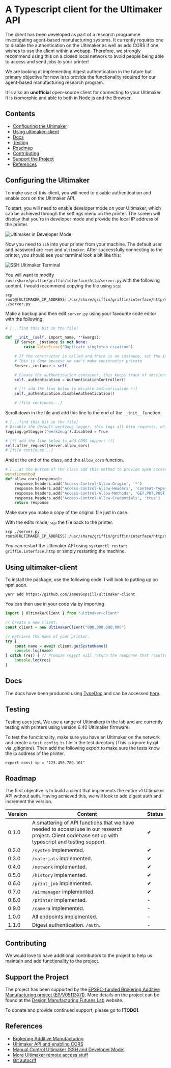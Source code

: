 # A Typescript client for the Ultimaker API

The client has been developed as part of a research programme investigating agent-based manufacturing systems. It currently requires one to disable the authentication on the Ultimaker as well as add CORS if one wishes to use the client within a webapp. Therefore, we strongly recommend using this on a closed local network to avoid people being able to access and send jobs to your printer!

We are looking at implementing digest authentication in the future but primary objective for now is to provide the functionality required for our agent-based manufacturing research program.

It is also an **unofficial** open-source client for connecting to your Ultimaker. It is isomorphic and able to both in Node.js and the Browser.

## Contents

- [Configuring the Ultimaker](#configuring-the-ultimaker)
- [Using ultimaker-client](#using-ultimaker-client)
- [Docs](#docs)
- [Testing](#testing)
- [Roadmap](#roadmap)
- [Contributing](#contributing)
- [Support the Project](#support-the-project)
- [References](#references)

## Configuring the Ultimaker

To make use of this client, you will need to disable authentication and enable cors on the Ultimaker API.

To start, you will need to enable developer mode on your Ultimaker, which can be achieved through the settings menu on the printer. The screen will display that you're in developer mode and provide the local IP address of the printer.

![Ultimaker in Developer Mode](https://raw.githubusercontent.com/JamesGopsill/ultimaker-client/main/figs/dev-mode.jpeg)

Now you need to `ssh` into your printer from your machine. The default user and password are `root` and `ultimaker`. After successfully connecting to the printer, you should see your terminal look a bit like this:

![SSH Ultimaker Terminal](https://raw.githubusercontent.com/JamesGopsill/ultimaker-client/main/figs/terminal.png)

You will want to modify `/usr/share/griffin/griffin/interface/http/server.py` with the following content. I would recommend copying the file using `scp`:

```
scp root@[ULTIMAKER_IP_ADDRESS]:/usr/share/griffin/griffin/interface/http/server.py ./server.py
```

Make a backup and then edit `server.py` using your favourite code editor with the following:

```python
# [...find this bit in the file]

def __init__(self, import_name, **kwargs):
	if Server._instance is not None:
		raise ValueError("Duplicate singleton creation")

	# If the constructor is called and there is no instance, set the instance to self.
	# This is done because we can't make constructor private
	Server._instance = self

	# Create the authentication container, this keeps track of sessions and authenticated users.
	self._authentication = AuthenticationController()

	# [!! add the line below to disable authentication !!]
	self._authentication.disableAuthentication()

	# [file continues...]
```

Scroll down in the file and add this line to the end of the `__init__` function.


```python
# [...find this bit in the file]
# Disable the default werkzeug logger, this logs all http requests, which spams the logs
logging.getLogger('werkzeug').disabled = True

# [!! add the line below to add CORS support !!]
self.after_request(Server.allow_cors)
# [file continues...]
```

And at the end of the class, add the `allow_cors` function.

```python
# [...at the bottom of the class add this method to provide open access via CORS]
@staticmethod
def allow_cors(response):
	response.headers.add('Access-Control-Allow-Origin', '*')
	response.headers.add('Access-Control-Allow-Headers', 'Content-Type,Authorization')
	response.headers.add('Access-Control-Allow-Methods', 'GET,PUT,POST,DELETE,OPTIONS')
	response.headers.add('Access-Control-Allow-Credentials', 'true')
	return response 
```

Make sure you make a copy of the original file just in case.

With the edits made, `scp` the file back to the printer.

```
scp ./server.py root@[ULTIMAKER_IP_ADDRESS]:/usr/share/griffin/griffin/interface/http/server.py
```

You can restart the Ultimaker API using `systemctl restart griffin.interface.http` or simply restarting the machine.

## Using ultimaker-client

To install the package, use the following code. I will look to putting up on npm soon.

```
yarn add https://github.com/JamesGopsill/ultimaker-client
```

You can then use in your code via by importing

```typescript
import { UltimakerClient } from "ultimaker-client"

// Create a new client.
const client = new UltimakerClient("000.000.000.000")

// Retrieve the name of your printer.
try {
	const name = await client.getSystemName()
	console.log(name)
} catch (res) { // Promise reject will return the response that resulted in the error.
	console.log(res)
}
```

## Docs

The docs have been produced using [TypeDoc](https://typedoc.org/) and can be accessed [here](https://jamesgopsill.github.io/ultimaker-client/).

## Testing

Testing uses jest. We use a range of Ultimakers in the lab and are currently testing with printers using version 6.40 Ultimaker firmware.

To test the functionality, make sure you have an Ultimaker on the network and create a `test.config.ts` file in the test directory (This is ignore by git via .gitignore). Then add the following export to make sure the tests know the ip address of the printer.

```
export const ip = "123.456.789.101"
```

## Roadmap

The first objective is to build a client that implements the entire v1 Ultimaker API without auth. Having achieved this, we will look to add digest auth and increment the version.

| Version | Content | Status |
| --- | --- | --- |
| 0.1.0 | A smattering of API functions that we have needed to access/use in our research project. Client codebase set up with typescript and testing support.| ✔ |
| 0.2.0 | `/system` implemented. | ✔ |
| 0.3.0 | `/materials` implemented. | ✔ |
| 0.4.0 | `/network` implemented. | ✔ |
| 0.5.0 | `/history` implemented. | ✔ |
| 0.6.0 | `/print_job` implemented. | ✔ |
| 0.7.0 | `/airmanager` implemented. | ✔ |
| 0.8.0 | `/printer` implemented. | - |
| 0.9.0 | `/camera` implemented. | - |
| 1.0.0 | All endpoints implemented. | - |
| 1.1.0 | Digest authentication. `/auth`. | - |

## Contributing

We would love to have additional contributors to the project to help us maintain and add functionality to the project.

## Support the Project

The project has been supported by the [EPSRC-funded Brokering Additive Manufacturing project (EP/V05113X/1)](https://gow.epsrc.ukri.org/NGBOViewGrant.aspx?GrantRef=EP/V05113X/1). More details on the project can be found at the [Design Manufacturing Futures Lab](https://dmf-lab.co.uk/) website.

To donate and provide continued support, please go to **[TODO]**.

## References

- [Brokering Additive Manufacturing](https://dmf-lab.co.uk/brokering-additive-manufacturing/)
- [Ultimaker API and enabling CORS](https://community.ultimaker.com/topic/17964-um3-api-and-cors/)
- [Manual Control Ultimaker (SSH and Developer Mode)](https://community.ultimaker.com/topic/18509-manual-control-for-ultimaker-3-over-the-lan-or-wifi/)
- [More Ultimaker remote access stuff](https://community.ultimaker.com/topic/15604-inside-the-ultimaker-3-day-3-remote-access-part-2/)
- [Git autocrlf](https://tanutaran.medium.com/solving-git-lf-will-be-replaced-by-crlf-7ca84eb0aad4)
